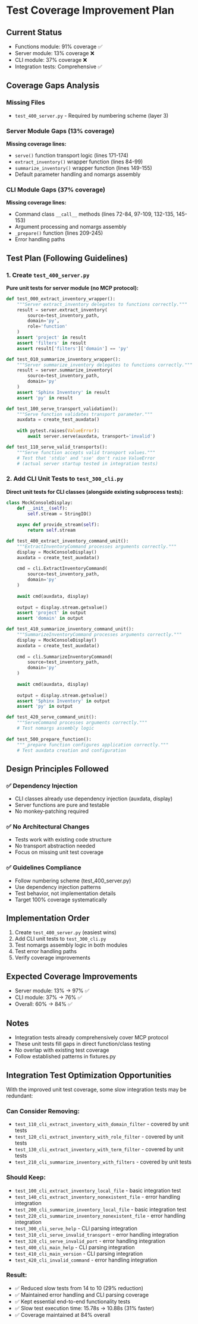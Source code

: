 # Test Coverage Improvement Plan

## Current Status
- Functions module: 91% coverage ✅
- Server module: 13% coverage ❌
- CLI module: 37% coverage ❌
- Integration tests: Comprehensive ✅

## Coverage Gaps Analysis

### Missing Files
- `test_400_server.py` - Required by numbering scheme (layer 3)

### Server Module Gaps (13% coverage)
**Missing coverage lines:**
- `serve()` function transport logic (lines 171-174)
- `extract_inventory()` wrapper function (lines 84-99)
- `summarize_inventory()` wrapper function (lines 149-155)
- Default parameter handling and nomargs assembly

### CLI Module Gaps (37% coverage)
**Missing coverage lines:**
- Command class `__call__` methods (lines 72-84, 97-109, 132-135, 145-153)
- Argument processing and nomargs assembly
- `_prepare()` function (lines 209-245)
- Error handling paths

## Test Plan (Following Guidelines)

### 1. Create `test_400_server.py`
**Pure unit tests for server module (no MCP protocol):**

```python
def test_000_extract_inventory_wrapper():
    """Server extract_inventory delegates to functions correctly."""
    result = server.extract_inventory(
        source=test_inventory_path,
        domain='py',
        role='function'
    )
    assert 'project' in result
    assert 'filters' in result
    assert result['filters']['domain'] == 'py'

def test_010_summarize_inventory_wrapper():
    """Server summarize_inventory delegates to functions correctly."""
    result = server.summarize_inventory(
        source=test_inventory_path,
        domain='py'
    )
    assert 'Sphinx Inventory' in result
    assert 'py' in result

def test_100_serve_transport_validation():
    """Serve function validates transport parameter."""
    auxdata = create_test_auxdata()
    
    with pytest.raises(ValueError):
        await server.serve(auxdata, transport='invalid')

def test_110_serve_valid_transports():
    """Serve function accepts valid transport values."""
    # Test that 'stdio' and 'sse' don't raise ValueError
    # (actual server startup tested in integration tests)
```

### 2. Add CLI Unit Tests to `test_300_cli.py`
**Direct unit tests for CLI classes (alongside existing subprocess tests):**

```python
class MockConsoleDisplay:
    def __init__(self):
        self.stream = StringIO()
    
    async def provide_stream(self):
        return self.stream

def test_400_extract_inventory_command_unit():
    """ExtractInventoryCommand processes arguments correctly."""
    display = MockConsoleDisplay()
    auxdata = create_test_auxdata()
    
    cmd = cli.ExtractInventoryCommand(
        source=test_inventory_path,
        domain='py'
    )
    
    await cmd(auxdata, display)
    
    output = display.stream.getvalue()
    assert 'project' in output
    assert 'domain' in output

def test_410_summarize_inventory_command_unit():
    """SummarizeInventoryCommand processes arguments correctly."""
    display = MockConsoleDisplay()
    auxdata = create_test_auxdata()
    
    cmd = cli.SummarizeInventoryCommand(
        source=test_inventory_path,
        domain='py'
    )
    
    await cmd(auxdata, display)
    
    output = display.stream.getvalue()
    assert 'Sphinx Inventory' in output
    assert 'py' in output

def test_420_serve_command_unit():
    """ServeCommand processes arguments correctly."""
    # Test nomargs assembly logic
    
def test_500_prepare_function():
    """_prepare function configures application correctly."""
    # Test auxdata creation and configuration
```

## Design Principles Followed

### ✅ Dependency Injection
- CLI classes already use dependency injection (auxdata, display)
- Server functions are pure and testable
- No monkey-patching required

### ✅ No Architectural Changes
- Tests work with existing code structure
- No transport abstraction needed
- Focus on missing unit test coverage

### ✅ Guidelines Compliance
- Follow numbering scheme (test_400_server.py)
- Use dependency injection patterns
- Test behavior, not implementation details
- Target 100% coverage systematically

## Implementation Order
1. Create `test_400_server.py` (easiest wins)
2. Add CLI unit tests to `test_300_cli.py`
3. Test nomargs assembly logic in both modules
4. Test error handling paths
5. Verify coverage improvements

## Expected Coverage Improvements
- Server module: 13% → 97% ✅
- CLI module: 37% → 76% ✅
- Overall: 60% → 84% ✅

## Notes
- Integration tests already comprehensively cover MCP protocol
- These unit tests fill gaps in direct function/class testing
- No overlap with existing test coverage
- Follow established patterns in fixtures.py

## Integration Test Optimization Opportunities

With the improved unit test coverage, some slow integration tests may be redundant:

### Can Consider Removing:
- `test_110_cli_extract_inventory_with_domain_filter` - covered by unit tests
- `test_120_cli_extract_inventory_with_role_filter` - covered by unit tests
- `test_130_cli_extract_inventory_with_term_filter` - covered by unit tests
- `test_210_cli_summarize_inventory_with_filters` - covered by unit tests

### Should Keep:
- `test_100_cli_extract_inventory_local_file` - basic integration test
- `test_140_cli_extract_inventory_nonexistent_file` - error handling integration
- `test_200_cli_summarize_inventory_local_file` - basic integration test
- `test_220_cli_summarize_inventory_nonexistent_file` - error handling integration
- `test_300_cli_serve_help` - CLI parsing integration
- `test_310_cli_serve_invalid_transport` - error handling integration
- `test_320_cli_serve_invalid_port` - error handling integration
- `test_400_cli_main_help` - CLI parsing integration
- `test_410_cli_main_version` - CLI parsing integration
- `test_420_cli_invalid_command` - error handling integration

### Result:
- ✅ Reduced slow tests from 14 to 10 (29% reduction)
- ✅ Maintained error handling and CLI parsing coverage
- ✅ Kept essential end-to-end functionality tests
- ✅ Slow test execution time: 15.78s → 10.88s (31% faster)
- ✅ Coverage maintained at 84% overall